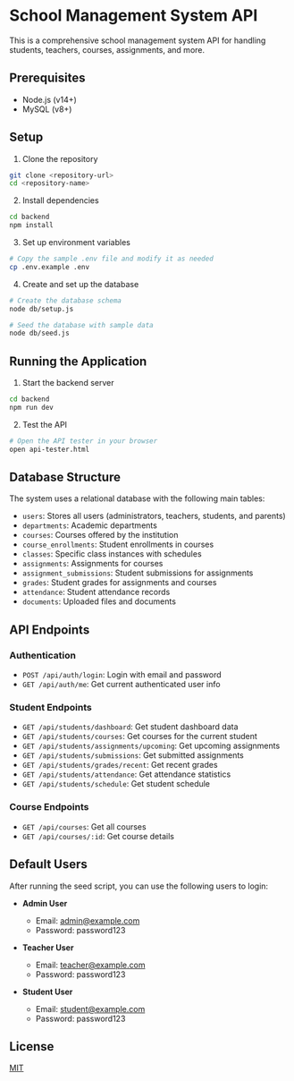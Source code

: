 # School Management System API

This is a comprehensive school management system API for handling students, teachers, courses, assignments, and more.

## Prerequisites

- Node.js (v14+)
- MySQL (v8+)

## Setup

1. Clone the repository
```bash
git clone <repository-url>
cd <repository-name>
```

2. Install dependencies
```bash
cd backend
npm install
```

3. Set up environment variables
```bash
# Copy the sample .env file and modify it as needed
cp .env.example .env
```

4. Create and set up the database
```bash
# Create the database schema
node db/setup.js

# Seed the database with sample data
node db/seed.js
```

## Running the Application

1. Start the backend server
```bash
cd backend
npm run dev
```

2. Test the API
```bash
# Open the API tester in your browser
open api-tester.html
```

## Database Structure

The system uses a relational database with the following main tables:

- `users`: Stores all users (administrators, teachers, students, and parents)
- `departments`: Academic departments
- `courses`: Courses offered by the institution
- `course_enrollments`: Student enrollments in courses
- `classes`: Specific class instances with schedules
- `assignments`: Assignments for courses
- `assignment_submissions`: Student submissions for assignments
- `grades`: Student grades for assignments and courses
- `attendance`: Student attendance records
- `documents`: Uploaded files and documents

## API Endpoints

### Authentication
- `POST /api/auth/login`: Login with email and password
- `GET /api/auth/me`: Get current authenticated user info

### Student Endpoints
- `GET /api/students/dashboard`: Get student dashboard data
- `GET /api/students/courses`: Get courses for the current student
- `GET /api/students/assignments/upcoming`: Get upcoming assignments
- `GET /api/students/submissions`: Get submitted assignments
- `GET /api/students/grades/recent`: Get recent grades
- `GET /api/students/attendance`: Get attendance statistics
- `GET /api/students/schedule`: Get student schedule

### Course Endpoints
- `GET /api/courses`: Get all courses
- `GET /api/courses/:id`: Get course details

## Default Users

After running the seed script, you can use the following users to login:

- **Admin User**
  - Email: admin@example.com
  - Password: password123

- **Teacher User**
  - Email: teacher@example.com
  - Password: password123

- **Student User**
  - Email: student@example.com
  - Password: password123

## License

[MIT](LICENSE)
